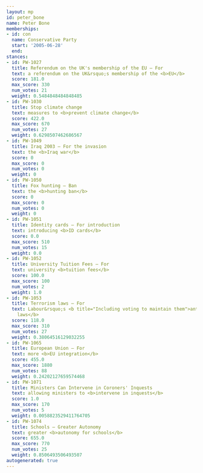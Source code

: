 ```yaml
---
layout: mp
id: peter_bone
name: Peter Bone
memberships:
- id: con
  name: Conservative Party
  start: '2005-06-28'
  end: 
stances:
- id: PW-1027
  title: Referendum on the UK's membership of the EU — For
  text: a referendum on the UK&rsquo;s membership of the <b>EU</b>
  score: 181.0
  max_score: 330
  num_votes: 21
  weight: 0.5484848484848485
- id: PW-1030
  title: Stop climate change
  text: measures to <b>prevent climate change</b>
  score: 422.0
  max_score: 670
  num_votes: 27
  weight: 0.6298507462686567
- id: PW-1049
  title: Iraq 2003 — For the invasion
  text: the <b>Iraq war</b>
  score: 0
  max_score: 0
  num_votes: 0
  weight: 0
- id: PW-1050
  title: Fox hunting — Ban
  text: the <b>hunting ban</b>
  score: 0
  max_score: 0
  num_votes: 0
  weight: 0
- id: PW-1051
  title: Identity cards — For introduction
  text: introducing <b>ID cards</b>
  score: 0.0
  max_score: 510
  num_votes: 15
  weight: 0.0
- id: PW-1052
  title: University Tuition Fees — For
  text: university <b>tuition fees</b>
  score: 100.0
  max_score: 100
  num_votes: 2
  weight: 1.0
- id: PW-1053
  title: Terrorism laws — For
  text: Labour&rsquo;s <b title="Including voting to maintain them">anti-terrorism
    laws</b>
  score: 118.0
  max_score: 310
  num_votes: 27
  weight: 0.38064516129032255
- id: PW-1065
  title: European Union — For
  text: more <b>EU integration</b>
  score: 455.0
  max_score: 1880
  num_votes: 88
  weight: 0.24202127659574468
- id: PW-1071
  title: Ministers Can Intervene in Coroners' Inquests
  text: allowing ministers to <b>intervene in inquests</b>
  score: 1.0
  max_score: 170
  num_votes: 5
  weight: 0.0058823529411764705
- id: PW-1074
  title: Schools — Greater Autonomy
  text: greater <b>autonomy for schools</b>
  score: 655.0
  max_score: 770
  num_votes: 25
  weight: 0.8506493506493507
autogenerated: true
---
```

